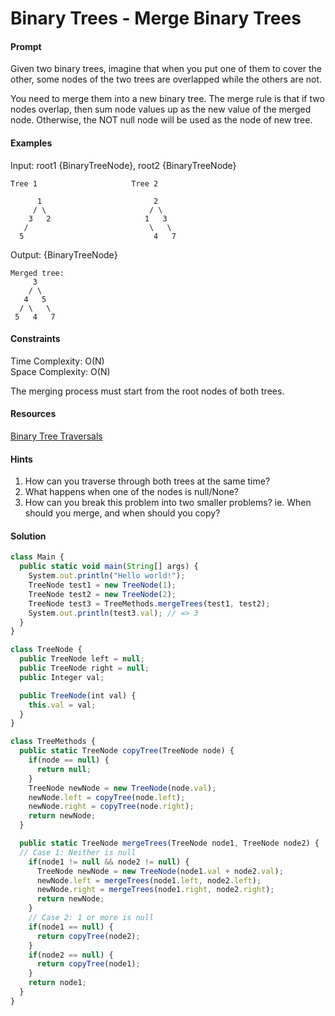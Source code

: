 # Binary Trees - Merge Binary Trees

#### Prompt

Given two binary trees, imagine that when you put one of them to cover the other, some nodes of the two trees are overlapped while the others are not.

You need to merge them into a new binary tree. The merge rule is that if two nodes overlap, then sum node values up as the new value of the merged node. Otherwise, the NOT null node will be used as the node of new tree.

#### Examples
Input: root1 {BinaryTreeNode}, root2 {BinaryTreeNode}


	Tree 1                     Tree 2  

          1                         2                             
         / \                       / \                            
        3   2                     1   3                        
       /                           \   \                      
      5                             4   7   


 Output: {BinaryTreeNode}

    Merged tree:
	     3
	    / \
	   4   5
	  / \   \
	 5   4   7


#### Constraints
Time Complexity: O(N)   
Space Complexity: O(N)   


The merging process must start from the root nodes of both trees.   

#### Resources

[Binary Tree Traversals](http://www.ida.liu.se/opendsa/OpenDSA/Books/TDDD86_2014/html/BinaryTreeTraversal.html)

#### Hints

1. How can you traverse through both trees at the same time?
2. What happens when one of the nodes is null/None?
3. How can you break this problem into two smaller problems? ie. When should you merge, and when should you copy?

#### Solution

```javascript
class Main {
  public static void main(String[] args) {
    System.out.println("Hello world!");
    TreeNode test1 = new TreeNode(1);
    TreeNode test2 = new TreeNode(2);
    TreeNode test3 = TreeMethods.mergeTrees(test1, test2);
    System.out.println(test3.val); // => 3
  }
}

class TreeNode {
  public TreeNode left = null;
  public TreeNode right = null;
  public Integer val;

  public TreeNode(int val) {
    this.val = val;
  }
}

class TreeMethods {
  public static TreeNode copyTree(TreeNode node) {
    if(node == null) {
      return null;
    }
    TreeNode newNode = new TreeNode(node.val);
    newNode.left = copyTree(node.left);
    newNode.right = copyTree(node.right);
    return newNode;
  }

  public static TreeNode mergeTrees(TreeNode node1, TreeNode node2) {
  // Case 1: Neither is null
    if(node1 != null && node2 != null) {
      TreeNode newNode = new TreeNode(node1.val + node2.val);
      newNode.left = mergeTrees(node1.left, node2.left);
      newNode.right = mergeTrees(node1.right, node2.right);
      return newNode;
    }
    // Case 2: 1 or more is null
    if(node1 == null) {
      return copyTree(node2);
    }
    if(node2 == null) {
      return copyTree(node1);
    }
    return node1;
  }
}
```

